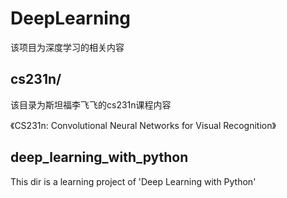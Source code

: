 DeepLearning
===

该项目为深度学习的相关内容

## cs231n/

该目录为斯坦福李飞飞的cs231n课程内容

《CS231n: Convolutional Neural Networks for Visual Recognition》


## deep_learning_with_python


 This dir is a learning project of 'Deep Learning with Python'